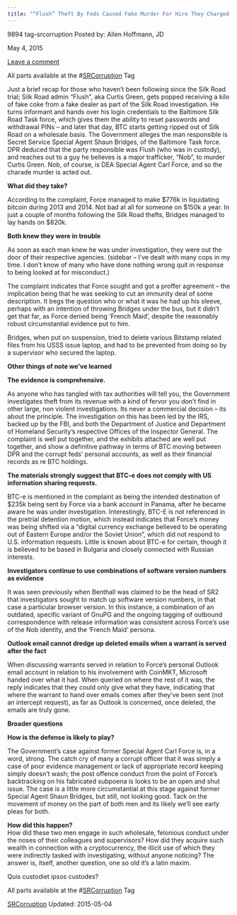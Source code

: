 ```yaml
---
title: "“Flush” Theft By Feds Caused Fake Murder For Hire They Charged (3)"
---
```


9894  tag-srcorruption
Posted by: Allen Hoffmann, JD

<span>May 4, 2015</span>
    
<span><a href="/2015/05/04/flush-theft-by-feds-caused-fake-murder-for-hire-they-charged-3/#respond">Leave a comment</a></span>
</p>

<p>All parts available at the #<a href="http://www.deepdotweb.com/tag/SRCorruption/">SRCorruption</a> Tag</p>
<p>Just a brief recap for those who haven’t been following since the Silk Road trial; Silk Road admin “Flush”, aka Curtis Green, gets popped receiving a kilo of fake coke from a fake dealer as part of the Silk Road investigation. He turns informant and hands over his login credentials to the Baltimore Silk Road Task force, which gives them the ability to reset passwords and withdrawal PINs – and later that day, BTC starts getting ripped out of Silk Road on a wholesale basis. The Government alleges the man responsible is Secret Service Special Agent Shaun Bridges, of the Baltimore Task force. DPR deduced that the party responsible was Flush (who was in custody), and reaches out to a guy he believes is a major trafficker, “Nob”, to murder Curtis Green. Nob, of course, is DEA Special Agent Carl Force, and so the charade murder is acted out.</p>
<p><strong>What did they take?</strong></p>
<p>According to the complaint, Force managed to make $776k in liquidating bitcoin during 2013 and 2014. Not bad at all for someone on $150k a year. In just a couple of months following the Silk Road thefts, Bridges managed to lay hands on $820k.</p>
<p><strong>Both knew they were in trouble</strong></p>
<p>As soon as each man knew he was under investigation, they were out the door of their respective agencies. (sidebar &#8211; I’ve dealt with many cops in my time. I don’t know of many who have done nothing wrong quit in response to being looked at for misconduct.)</p>
<p>The complaint indicates that Force sought and got a proffer agreement – the implication being that he was seeking to cut an immunity deal of some description. It begs the question who or what it was he had up his sleeve, perhaps with an intention of throwing Bridges under the bus, but it didn’t get that far, as Force denied being ‘French Maid’, despite the reasonably robust circumstantial evidence put to him.</p>
<p>Bridges, when put on suspension, tried to delete various Bitstamp related files from his USSS issue laptop, and had to be prevented from doing so by a supervisor who secured the laptop.</p>
<p><strong>Other things of note we’ve learned</strong></p>
<p><strong>The evidence is comprehensive.</strong></p>
<p>As anyone who has tangled with tax authorities will tell you, the Government investigates theft from its revenue with a kind of fervor you don’t find in other large, non violent investigations. Its never a commercial decision – its about the principle. The investigation on this has been led by the IRS, backed up by the FBI, and both the Department of Justice and Department of Homeland Security’s respective Offices of the Inspector General. The complaint is well put together, and the exhibits attached are well put together, and show a definitive pathway in terms of BTC moving between DPR and the corrupt feds’ personal accounts, as well as their financial records as re BTC holdings.</p>
<p><strong>The materials strongly suggest that BTC-e does not comply with US information sharing requests.</strong></p>
<p>BTC-e is mentioned in the complaint as being the intended destination of $235k being sent by Force via a bank account in Panama, after he became aware he was under investigation. Interestingly, BTC-E is not referenced in the pretrial detention motion, which instead indicates that Force’s money was being shifted via a “digital currency exchange believed to be operating out of Eastern Europe and/or the Soviet Union”, which did not respond to U.S. information requests. Little is known about BTC-e for certain, though it is believed to be based in Bulgaria and closely connected with Russian interests.</p>
<p><strong>Investigators continue to use combinations of software version numbers as evidence</strong></p>
<p>It was seen previously when Benthall was claimed to be the head of SR2 that investigators sought to match up software version numbers, in that case a particular browser version. In this instance, a combination of an outdated, specific variant of GnuPG and the ongoing tagging of outbound correspondence with release information was consistent across Force’s use of the Nob identity, and the ‘French Maid’ persona.</p>
<p><strong>Outlook email cannot dredge up deleted emails when a warrant is served after the fact</strong></p>
<p>When discussing warrants served in relation to Force’s personal Outlook email account in relation to his involvement with CoinMKT, Microsoft handed over what it had. When queried on where the rest of it was, the reply indicates that they could only give what they have, indicating that where the warrant to hand over emails comes after they’ve been sent (not an intercept request), as far as Outlook is concerned, once deleted, the emails are truly gone.</p>
<p><strong>Broader questions</strong></p>
<p><strong>How is the defense is likely to play?</strong></p>
<p>The Government’s case against former Special Agent Carl Force is, in a word, strong. The catch cry of many a corrupt officer that it was simply a case of poor evidence management or lack of appropriate record keeping simply doesn’t wash; the post offence conduct from the point of Force’s backtracking on his fabricated subpoena is looks to be an open and shut issue. The case is a little more circumstantial at this stage against former Special Agent Shaun Bridges, but still, not looking good. Tack on the movement of money on the part of both men and its likely we’ll see early pleas for both.</p>
<p><strong>How did this happen?</strong><br/>
    How did these two men engage in such wholesale, felonious conduct under the noses of their colleagues and supervisors? How did they acquire such wealth in connection with a cryptocurrency, the illicit use of which they were indirectly tasked with investigating, without anyone noticing? The answer is, itself, another question, one so old it’s a latin maxim.</p>
<p>Quis custodiet ipsos custodes?</p>
<p>All parts available at the #<a href="http://www.deepdotweb.com/tag/SRCorruption/">SRCorruption</a> Tag</p>
</div>
<a href="/tag/srcorruption/" rel="tag">SRCorruption</a></span> 
Updated: 2015-05-04

    
